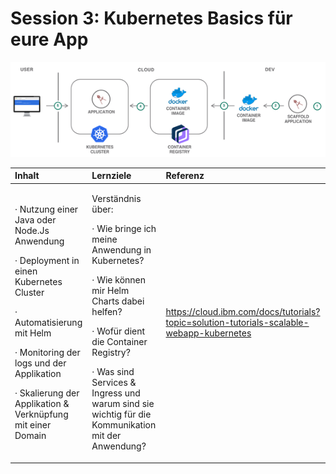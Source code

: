 # Session 3: Kubernetes Basics für eure App

![](../../.gitbook/assets/image%20%2866%29.png)

<table>
  <thead>
    <tr>
      <th style="text-align:left"><b>Inhalt</b>
      </th>
      <th style="text-align:left"><b>Lernziele</b>
      </th>
      <th style="text-align:left"><b>Referenz</b>
      </th>
    </tr>
  </thead>
  <tbody>
    <tr>
      <td style="text-align:left">
        <p>&#xB7; Nutzung einer Java oder Node.Js Anwendung</p>
        <p>&#xB7; Deployment in einen Kubernetes Cluster</p>
        <p>&#xB7; Automatisierung mit Helm</p>
        <p>&#xB7; Monitoring der logs und der Applikation</p>
        <p>&#xB7; Skalierung der Applikation &amp; Verkn&#xFC;pfung mit einer Domain</p>
      </td>
      <td style="text-align:left">
        <p>Verst&#xE4;ndnis &#xFC;ber:</p>
        <p>&#xB7; Wie bringe ich meine Anwendung in Kubernetes?</p>
        <p>&#xB7; Wie k&#xF6;nnen mir Helm Charts dabei helfen?</p>
        <p>&#xB7; Wof&#xFC;r dient die Container Registry?</p>
        <p>&#xB7; Was sind Services &amp; Ingress und warum sind sie wichtig f&#xFC;r
          die Kommunikation mit der Anwendung?</p>
      </td>
      <td style="text-align:left"><a href="https://cloud.ibm.com/docs/tutorials?topic=solution-tutorials-scalable-webapp-kubernetes">https://cloud.ibm.com/docs/tutorials?topic=solution-tutorials-scalable-webapp-kubernetes</a>
      </td>
    </tr>
  </tbody>
</table>

